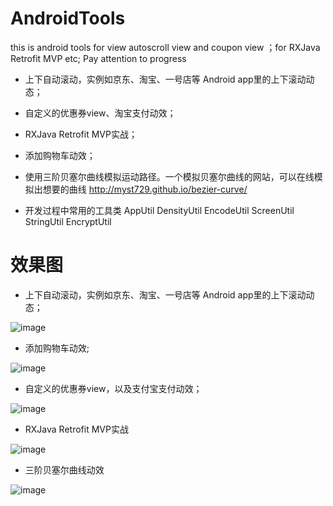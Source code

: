# AndroidTools
this is android tools for view  autoscroll view and coupon view ；for  RXJava Retrofit MVP etc;
Pay attention to progress 

* 上下自动滚动，实例如京东、淘宝、一号店等 Android app里的上下滚动动态；

* 自定义的优惠券view、淘宝支付动效；

* RXJava Retrofit MVP实战；

* 添加购物车动效；

* 使用三阶贝塞尔曲线模拟运动路径。一个模拟贝塞尔曲线的网站，可以在线模拟出想要的曲线 http://myst729.github.io/bezier-curve/

* 开发过程中常用的工具类 AppUtil  DensityUtil EncodeUtil ScreenUtil StringUtil EncryptUtil



#  效果图


* 上下自动滚动，实例如京东、淘宝、一号店等 Android app里的上下滚动动态；

![image](https://github.com/GJson/AndroidTools/blob/master/gif/three.gif)    





* 添加购物车动效;

![image](https://github.com/GJson/AndroidTools/blob/master/gif/four.gif) 





* 自定义的优惠券view，以及支付宝支付动效；

![image](https://github.com/GJson/AndroidTools/blob/master/gif/one.gif)    
 




* RXJava Retrofit MVP实战

![image](https://github.com/GJson/AndroidTools/blob/master/gif/two.gif)   





* 三阶贝塞尔曲线动效

![image](https://github.com/GJson/AndroidTools/blob/master/gif/five.gif)   




   
